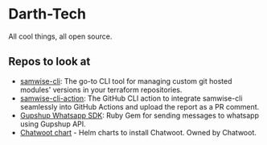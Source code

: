 # Darth-Tech

All cool things, all open source.

## Repos to look at
- [samwise-cli](https://github.com/Darth-Tech/samwise-cli): The go-to CLI tool for managing custom git hosted modules' versions in your terraform repositories.
- [samwise-cli-action](https://github.com/Darth-Tech/samwise-cli-action): The GitHub CLI action to integrate samwise-cli seamlessly into GitHub Actions and upload the report as a PR comment.
- [Gupshup Whatsapp SDK](https://gitlab.com/thundersparkf/gupshup-whatsapp-sdk): Ruby Gem for sending messages to whatsapp using Gupshup API.
- [Chatwoot chart](https://github.com/chatwoot/charts) - Helm charts to install Chatwoot. Owned by Chatwoot.
